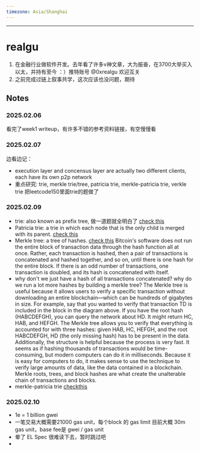 ```yaml
---
timezone: Asia/Shanghai
---
```



---

# realgu

1. 在金融行业做软件开发。去年看了许多v神文章，大为振奋，在3700大举买入以太，并持有至今 ：）推特账号 @0xrealgu 欢迎互关
2. 之前完成过链上叙事共学，这次应该也没问题，期待

## Notes

<!-- Content_START -->

### 2025.02.06

看完了week1 writeup，有许多不错的参考资料链接，有空慢慢看

### 2025.02.07
边看边记：
- execution layer and concensus layer are actually two different clients, each have its own p2p network
- 重点研究: trie, merkle trie/tree, patricia trie, merkle-patricia trie, verkle trie 把leetcode150里面trie的题做了

### 2025.02.09
- trie: also known as prefix tree, 做一道题就全明白了 [check this](https://leetcode.com/problems/implement-trie-prefix-tree?envType=study-plan-v2&envId=top-interview-150)
- Patricia trie: a trie in which each node that is the only child is merged with its parent. [check this](https://en.wikipedia.org/wiki/Radix_tree)
- Merkle tree: a tree of hashes. [check this](https://www.investopedia.com/terms/m/merkle-tree.asp) Bitcoin's software does not run the entire block of transaction data through the hash function all at once. Rather, each transaction is hashed, then a pair of transactions is concatenated and hashed together, and so on, until there is one hash for the entire block. If there is an odd number of transactions, one transaction is doubled, and its hash is concatenated with itself.
- why don't we just have a hash of all transactions concatenated? why do we run a lot more hashes by building a merkle tree? The Merkle tree is useful because it allows users to verify a specific transaction without downloading an entire blockchain—which can be hundreds of gigabytes in size. For example, say that you wanted to verify that transaction TD is included in the block in the diagram above. If you have the root hash (HABCDEFGH), you can query the network about HD. It might return HC, HAB, and HEFGH. The Merkle tree allows you to verify that everything is accounted for with three hashes: given HAB, HC, HEFGH, and the root HABCDEFGH, HD (the only missing hash) has to be present in the data. Additionally, the structure is helpful because the process is very fast. It seems as if hashing thousands of transactions would be time-consuming, but modern computers can do it in milliseconds. Because it is easy for computers to do, it makes sense to use the technique to verify large amounts of data, like the data contained in a blockchain. Merkle roots, trees, and block hashes are what create the unalterable chain of transactions and blocks.
- merkle-patricia trie [checkthis](https://ethereum.org/en/developers/docs/data-structures-and-encoding/patricia-merkle-trie/)

### 2025.02.10
- 1e = 1 billion gwei
- 一笔交易大概需要21000 gas unit，每个block 的 gas limit 目前大概 30m gas unit，base fee是 gwei / gas unit
- 晕了 EL Spec 很难读下去，暂时跳过吧
- 

<!-- Content_END -->
